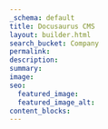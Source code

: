 ```yaml
---
_schema: default
title: Docusaurus CMS
layout: builder.html
search_bucket: Company
permalink:
description:
summary:
image:
seo:
  featured_image:
  featured_image_alt:
content_blocks:
---
```

